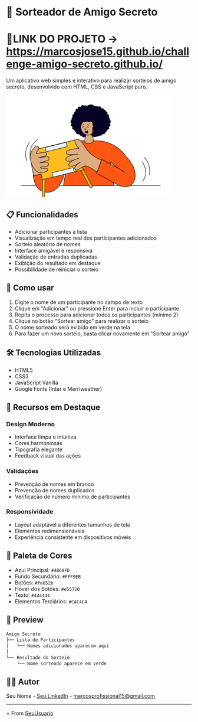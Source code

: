 # 🎁 Sorteador de Amigo Secreto

# 🔗LINK DO PROJETO -> https://marcosjose15.github.io/challenge-amigo-secreto.github.io/

Um aplicativo web simples e interativo para realizar sorteios de amigo secreto, desenvolvido com HTML, CSS e JavaScript puro.

![Banner Amigo Secreto](assets/amigo-secreto.png)

## 📋 Funcionalidades

- Adicionar participantes à lista
- Visualização em tempo real dos participantes adicionados
- Sorteio aleatório de nomes
- Interface amigável e responsiva
- Validação de entradas duplicadas
- Exibição do resultado em destaque
- Possibilidade de reiniciar o sorteio

## 🚀 Como usar

1. Digite o nome de um participante no campo de texto
2. Clique em "Adicionar" ou pressione Enter para incluir o participante
3. Repita o processo para adicionar todos os participantes (mínimo 2)
4. Clique no botão "Sortear amigo" para realizar o sorteio
5. O nome sorteado será exibido em verde na tela
6. Para fazer um novo sorteio, basta clicar novamente em "Sortear amigo"

## 🛠️ Tecnologias Utilizadas

- HTML5
- CSS3
- JavaScript Vanilla
- Google Fonts (Inter e Merriweather)

## 💎 Recursos em Destaque

### Design Moderno
- Interface limpa e intuitiva
- Cores harmoniosas
- Tipografia elegante
- Feedback visual das ações

### Validações
- Prevenção de nomes em branco
- Prevenção de nomes duplicados
- Verificação de número mínimo de participantes

### Responsividade
- Layout adaptável a diferentes tamanhos de tela
- Elementos redimensionáveis
- Experiência consistente em dispositivos móveis

## 🎨 Paleta de Cores

- Azul Principal: `#4B69FD`
- Fundo Secundário: `#FFF9EB`
- Botões: `#fe652b`
- Hover dos Botões: `#e55720`
- Texto: `#444444`
- Elementos Terciários: `#C4C4C4`

## 📱 Preview

```
Amigo Secreto
├── Lista de Participantes
│   └── Nomes adicionados aparecem aqui
│
└── Resultado do Sorteio
    └── Nome sorteado aparece em verde
```


## 👨‍💻 Autor

Seu Nome - [Seu LinkedIn](https://www.linkedin.com/in/marcos-ferreira-silva/) - marcosprofissional15@gmail.com

---

⭐️ From [SeuUsuario](https://github.com/SeuUsuario)
